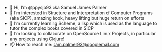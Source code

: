 - 👋 Hi, I’m @ppysjp93 aka Samuel James Palmer
- 👀 I’m interested in Structure and Interpretation of Computer Programs (aka SICP), amazing book, heavy lifting but huge return on efforts
- 🌱 I’m currently learning Scheme, a lisp which is used as the language to tutor the complex books covered in SICP
- 💞️ I’m looking to collaborate on OpenSource Linux Projects, in particular any projects using Clojure! 
- 📫 How to reach me: sam.palmer93@googlemail.com

